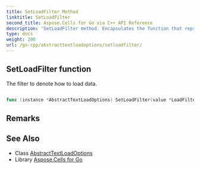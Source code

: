 ```yaml
---
title: SetLoadFilter Method 
linktitle: SetLoadFilter
second_title: Aspose.Cells for Go via C++ API Reference
description: 'SetLoadFilter method. Encapsulates the function that represents setloadfilter in Go.'
type: docs
weight: 200
url: /go-cpp/abstracttextloadoptions/setloadfilter/
---
```


## SetLoadFilter function

The filter to denote how to load data.

```go

func (instance *AbstractTextLoadOptions) SetLoadFilter(value *LoadFilter)  error

```

## Remarks


## See Also

* Class [AbstractTextLoadOptions](../)
* Library [Aspose.Cells for Go](../../)
